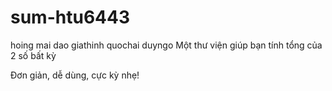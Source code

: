 # sum-htu6443
hoing
mai
dao
giathinh
quochai
duyngo
Một thư viện giúp bạn tính tổng của 2 số bất kỳ

Đơn giản, dễ dùng, cực kỳ nhẹ!
